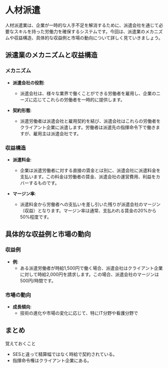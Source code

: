 # 人材派遣

人材派遣業は、企業が一時的な人手不足を解消するために、派遣会社を通じて必要なスキルを持った労働力を確保するシステムです。今回は、派遣業のメカニズムや収益構造、具体的な収益例と市場の動向について詳しく見ていきましょう。

## 派遣業のメカニズムと収益構造

### メカニズム
- **派遣会社の役割**:
  - 派遣会社は、様々な業界で働くことができる労働者を雇用し、企業のニーズに応じてこれらの労働者を一時的に提供します。
  
- **契約形態**:
  - 派遣労働者は派遣会社と雇用契約を結び、派遣会社はこれらの労働者をクライアント企業に派遣します。労働者は派遣先の指揮命令下で働きますが、雇用主は派遣会社です。

### 収益構造
- **派遣料金**:
  - 企業は派遣労働者に対する直接の賃金とは別に、派遣会社に派遣料金を支払います。この料金は労働者の賃金、派遣会社の運営費用、利益をカバーするものです。
  
- **マージン率**:
  - 派遣料金から労働者への支払いを差し引いた残りが派遣会社のマージン（収益）となります。マージン率は通常、支払われる賃金の20%から50%程度です。

## 具体的な収益例と市場の動向

### 収益例
- **例**:
  - ある派遣労働者が時給1,500円で働く場合、派遣会社はクライアント企業に対して時給2,000円を請求します。この場合、派遣会社のマージンは500円/時間です。

### 市場の動向
- **成長傾向**:
  - 技術の進化や市場の変化に応じて、特にIT分野や看護分野で

## まとめ

覚えておくこと

- SESと違って精算幅ではなく時給で契約されている。
- 指揮命令権はクライアント企業にある。
